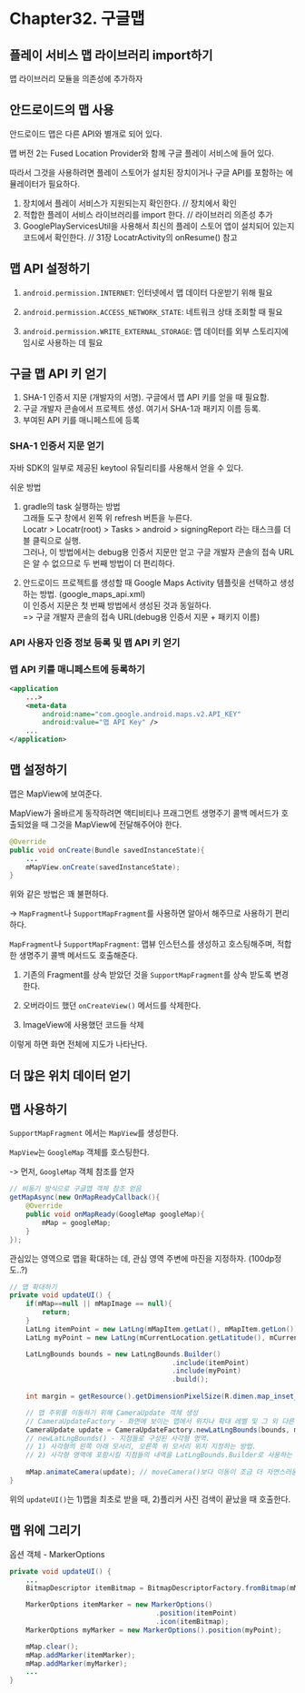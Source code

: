 # Chapter32. 구글맵

## 플레이 서비스 맵 라이브러리 import하기

맵 라이브러리 모듈을 의존성에 추가하자

## 안드로이드의 맵 사용

안드로이드 맵은 다른 API와 별개로 되어 있다. 

맵 버전 2는 Fused Location Provider와 함께 구글 플레이 서비스에 들어 있다.

따라서 그것을 사용하려면 플레이 스토어가 설치된 장치이거나 구글 API를 포함하는 에뮬레이터가 필요하다.

1. 장치에서 플레이 서비스가 지원되는지 확인한다. // 장치에서 확인
2. 적합한 플레이 서비스 라이브러리를 import 한다. // 라이브러리 의존성 추가
3. GooglePlayServicesUtil을 사용해서 최신의 플레이 스토어 앱이 설치되어 있는지 코드에서 확인한다. 
// 31장 LocatrActivity의 onResume() 참고

## 맵 API 설정하기

1. `android.permission.INTERNET`: 인터넷에서 맵 데이터 다운받기 위해 필요

2. `android.permission.ACCESS_NETWORK_STATE`: 네트워크 상태 조회할 때 필요

3. `android.permission.WRITE_EXTERNAL_STORAGE`: 맵 데이터를 외부 스토리지에 임시로 사용하는 데 필요

## 구글 맵 API 키 얻기

1. SHA-1 인증서 지문 (개발자의 서명). 구글에서 맵 API 키를 얻을 때 필요함.
2. 구글 개발자 콘솔에서 프로젝트 생성. 여기서 SHA-1과 패키지 이름 등록.
3. 부여된 API 키를 매니페스트에 등록

### SHA-1 인증서 지문 얻기

자바 SDK의 일부로 제공된 keytool 유틸리티를 사용해서 얻을 수 있다.

쉬운 방법
1. gradle의 task 실행하는 방법  
그래들 도구 창에서 왼쪽 위 refresh 버튼을 누른다.  
Locatr > Locatr(root) > Tasks > android > signingReport 라는 태스크를 더블 클릭으로 실행.    
그러나, 이 방법에서는 debug용 인증서 지문만 얻고 구글 개발자 콘솔의 접속 URL은 알 수 없으므로 두 번째 방법이 더 편리하다.

2. 안드로이드 프로젝트를 생성할 때 Google Maps Activity 템플릿을 선택하고 생성하는 방법. (google_maps_api.xml)  
이 인증서 지문은 첫 번째 방법에서 생성된 것과 동일하다.   
=> 구글 개발자 콘솔의 접속 URL(debug용 인증서 지문 + 패키지 이름)

### API 사용자 인증 정보 등록 및 맵 API 키 얻기

### 맵 API 키를 매니페스트에 등록하기

```xml
<application
    ...>
    <meta-data
        android:name="com.google.android.maps.v2.API_KEY"
        android:value="맵 API Key" />
    ...
</application>
```

## 맵 설정하기

맵은 MapView에 보여준다.  
 
MapView가 올바르게 동작하려면 액티비티나 프래그먼트 생명주기 콜백 메서드가 호출되었을 때 그것을 MapView에 전달해주어야 한다.  

```java
@Override
public void onCreate(Bundle savedInstanceState){
    ...
    mMapView.onCreate(savedInstanceState);
}
```
위와 같은 방법은 꽤 불편하다.  

-> `MapFragment`나 `SupportMapFragment`를 사용하면 알아서 해주므로 사용하기 편리하다. 

`MapFragment`나 `SupportMapFragment`: 맵뷰 인스턴스를 생성하고 호스팅해주며, 적합한 생명주기 콜백 메서드도 호출해준다.  

1. 기존의 Fragment를 상속 받았던 것을 `SupportMapFragment`를 상속 받도록 변경한다.  

2. 오버라이드 했던 `onCreateView()` 메서드를 삭제한다.  

3. ImageView에 사용했던 코드들 삭제

이렇게 하면 화면 전체에 지도가 나타난다.

## 더 많은 위치 데이터 얻기

## 맵 사용하기

`SupportMapFragment` 에서는 `MapView`를 생성한다. 

`MapView`는 `GoogleMap` 객체를 호스팅한다.  

-> 먼저, `GoogleMap` 객체 참조를 얻자

```java
// 비동기 방식으로 구글맵 객체 참조 얻음
getMapAsync(new OnMapReadyCallback(){
    @Override
    public void onMapReady(GoogleMap googleMap){
        mMap = googleMap;
    }
});
```

관심있는 영역으로 맵을 확대하는 데, 관심 영역 주변에 마진을 지정하자. (100dp정도..?)

```java
// 맵 확대하기
private void updateUI() {
    if(mMap==null || mMapImage == null){
        return;
    }
    LatLng itemPoint = new LatLng(mMapItem.getLat(), mMapItem.getLon());
    LatLng myPoint = new LatLng(mCurrentLocation.getLatitude(), mCurrentLocation.getLongitude();

    LatLngBounds bounds = new LatLngBounds.Builder()
                                        .include(itemPoint) 
                                        .include(myPoint)
                                        .build();
                                        
    int margin = getResource().getDimensionPixelSize(R.dimen.map_inset_margin);

    // 맵 주위를 이동하기 위해 CameraUpdate 객체 생성
    // CameraUpdateFactory - 화면에 보이는 맵에서 위치나 확대 레벨 및 그 외 다른 속성들을 조정할 수 있다.
    CameraUpdate update = CameraUpdateFactory.newLatLngBounds(bounds, margin);
    // newLatLngBounds() - 지점들로 구성된 사각형 영역.  
    // 1) 사각형의 왼쪽 아래 모서리, 오른쪽 위 모서리 위치 지정하는 방법.
    // 2) 사각형 영역에 포함시킬 지점들의 내역을 LatLngBounds.Builder로 사용하는 방법.
    
    mMap.animateCamera(update); // moveCamera()보다 이동이 조금 더 자연스러움.
}
```

위의 `updateUI()`는 1)맵을 최초로 받을 때, 2)플리커 사진 검색이 끝났을 때 호출한다.


## 맵 위에 그리기

옵션 객체 - MarkerOptions

```java
private void updateUI() {
    ...
    BitmapDescriptor itemBitmap = BitmapDescriptorFactory.fromBitmap(mMapImage);

    MarkerOptions itemMarker = new MarkerOptions()
                                    .position(itemPoint)
                                    .icon(itemBitmap);
    MarkerOptions myMarker = new MarkerOptions().position(myPoint);

    mMap.clear();
    mMap.addMarker(itemMarker);
    mMap.addMarker(myMarker);
    ...
}
```






